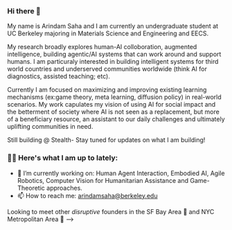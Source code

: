 ### Hi there 👋

My name is Arindam Saha and I am currently an undergraduate student at UC Berkeley majoring in Materials Science and Engineering and EECS. 

My research broadly explores human-AI colloboration, augmented intelligence, building agentic/AI systems that can work around and support humans. I am particuraly interested in building intelligent systems for third world countries and underserved communities worldwide (think AI for diagnostics, assisted teaching; etc).

Currently I am focused on maximizing and improving existing learning mechanisms (ex:game theory, meta learning, diffusion policy) in real-world scenarios. My work capulates my vision of using AI for social impact and the betterment of society where AI is not seen as a replacement, but more of a beneficiary resource, an assistant to our daily challenges and ultimately uplifting communities in need.

Still building @ Stealth- Stay tuned for updates on what I am building!


### 👨‍💻 Here's what I am up to lately:

- 🔭 I’m currently working on: Human Agent Interaction, Embodied AI, Agile Robotics, Computer Vision for Humanitarian Assistance and Game-Theoretic approaches.
- 📫 How to reach me: arindamsaha@berkeley.edu

Looking to meet other *disruptive* founders in the SF Bay Area 🌊 and NYC Metropolitan Area 🌆
-->


<!--
**arindamsaha282/arindamsaha282** is a ✨ _special_ ✨ repository because its `README.md` (this file) appears on your GitHub profile.

### My name is Arindam Saha and I am currently an undergraduate student at UC Berkeley majoring in Materials Science and Engineering and EECS. I am exploring a multitude of facets of the realm of computer science including web development, AI/ML and so forth! Feel free to explore some project's I've been working on the past couple of years!


